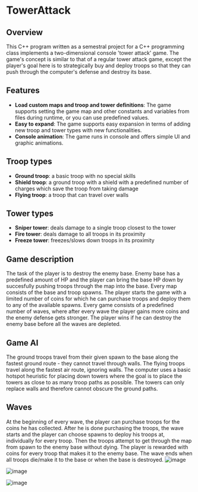 # TowerAttack

## Overview

This C++ program written as a semestral project for a C++ programming class implements a two-dimensional console 'tower attack' game. The game's concept is similar to that of a regular tower attack game, except the player's goal here is to strategically buy and deploy troops so that they can push through the computer's defense and destroy its base.

## Features

- **Load custom maps and troop and tower definitions**: The game supports setting the game map and other constants and variables from files during runtime, or you can use predefined values.
- **Easy to expand**: The game supports easy expansion in terms of adding new troop and tower types with new functionalities.
- **Console animation**: The game runs in console and offers simple UI and graphic animations.

## Troop types
- **Ground troop**: a basic troop with no special skills
- **Shield troop**: a ground troop with a shield with a predefined number of charges which save the troop from taking damage
- **Flying troop**: a troop that can travel over walls

## Tower types
- **Sniper tower**: deals damage to a single troop closest to the tower
- **Fire tower**: deals damage to all troops in its proximity
- **Freeze tower**: freezes/slows down troops in its proximity

## Game description
The task of the player is to destroy the enemy base. Enemy base has a predefined amount of HP and the player can bring the base HP down by succesfully pushing troops through the map into the base. Every map consists of the base and troop spawns. The player starts the game with a limited number of coins for which he can purchase troops and deploy them to any of the available spawns. Every game consists of a predefined number of waves, where after every wave the player gains more coins and the enemy defense gets stronger. The player wins if he can destroy the enemy base before all the waves are depleted.

## Game AI
The ground troops travel from their given spawn to the base along the fastest ground route - they cannot travel through walls. The flying troops travel along the fastest air route, ignoring walls. The computer uses a basic hotspot heuristic for placing down towers where the goal is to place the towers as close to as many troop paths as possible. The towers can only replace walls and therefore cannot obscure the ground paths.

## Waves
At the beginning of every wave, the player can purchase troops for the coins he has collected. After he is done purchasing the troops, the wave starts and the player can choose spawns to deploy his troops at, individually for every troop. Then the troops attempt to get through the map from spawn to the enemy base without dying. The player is rewarded with coins for every troop that makes it to the enemy base. The wave ends when all troops die/make it to the base or when the base is destroyed.
![image](https://github.com/user-attachments/assets/b0039343-14db-46f5-ad26-5fc556fb69ee)

![image](https://github.com/user-attachments/assets/bff10d09-9211-4a5f-b6cd-0aafb01bce48)

![image](https://github.com/user-attachments/assets/fbe66491-c2f6-491b-b518-c9a65de8b443)

